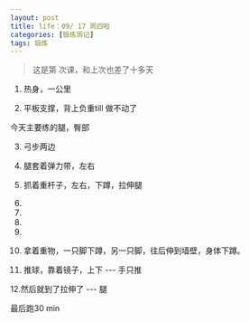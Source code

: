 ```yaml
---
layout: post
title: life：09/ 17 周四啦
categories: [锻炼周记]
tags: 锻炼 
---
```


>这是第 次课，和上次也差了十多天

1. 热身，一公里

2.  平板支撑，背上负重till 做不动了

今天主要练的腿，臀部

3.  弓步两边


4.  腿套着弹力带，左右

5.  抓着重杆子，左右，下蹲，拉伸腿

6.  


7.   

8.   


9.  

10.   拿着重物，一只脚下蹲，另一只脚，往后伸到墙壁，身体下蹲。


11.  推球，靠着镜子，上下 --- 手只推

12.然后就到了拉伸了  --- 腿

最后跑30 min 













